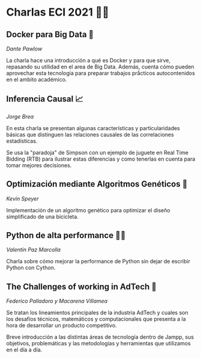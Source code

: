 # Charlas ECI 2021 👩‍🏫

## Docker para Big Data 🐳

*Dante Pawlow*

La charla hace una introducción a qué es Docker y para que sirve, repasando su utilidad en el area de Big Data. Además, cuenta cómo pueden aprovechar esta tecnología para preparar trabajos pråcticos autocontenidos en el ambito académico.

## Inferencia Causal 📈 

*Jorge Brea*

En esta charla se presentan algunas características y particularidades básicas que distinguen las relaciones causales de las correlaciones estadísticas.

Se usa la "paradoja" de Simpson con un ejemplo de juguete en Real Time Bidding (RTB) para ilustrar estas diferencias y como tenerlas en cuenta para tomar mejores decisiones.

## Optimización mediante Algoritmos Genéticos 🧬 

*Kevin Speyer*

Implementación de un algoritmo genético para optimizar el diseño simplificado de una bicicleta.

## Python de alta performance 🐍🔷 

*Valentín Paz Marcolla*

Charla sobre cómo mejorar la performance de Python sin dejar de escribir Python con Cython.

## The Challenges of working in AdTech 📱

*Federico Palladoro y Macarena Villamea*

Se tratan los lineamientos principales de la industria AdTech y cuales son los desafíos técnicos, matemáticos y computacionales que presenta a la hora de desarrollar un producto competitivo.

Breve introducción a las distintas áreas de tecnología dentro de Jampp, sus objetivos, problemáticas y las metodologías y herramientas que utilizamos en el día a día.
